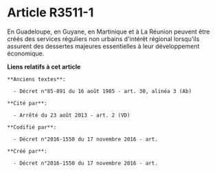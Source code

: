 # Article R3511-1

En Guadeloupe, en Guyane, en Martinique et à La Réunion peuvent être créés des services réguliers non urbains d'intérêt
régional lorsqu'ils assurent des dessertes majeures essentielles à leur développement économique.

**Liens relatifs à cet article**

	**Anciens textes**:

	  - Décret n°85-891 du 16 août 1985 - art. 30, alinéa 3 (Ab)

	**Cité par**:

	  - Arrêté du 23 août 2013 - art. 2 (VD)

	**Codifié par**:

	  - Décret n°2016-1550 du 17 novembre 2016 - art.

	**Créé par**:

	  - Décret n°2016-1550 du 17 novembre 2016 - art.
